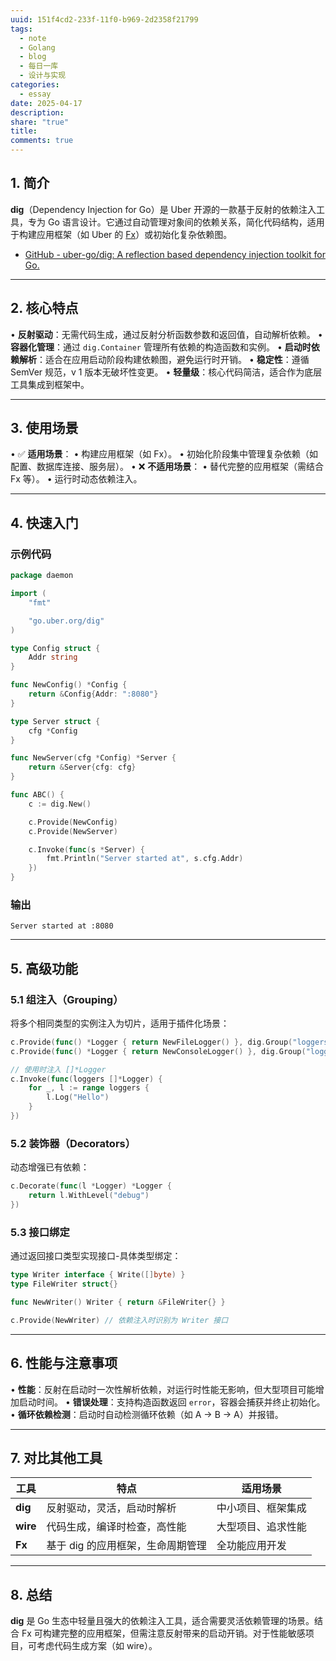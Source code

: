 ```yaml
---
uuid: 151f4cd2-233f-11f0-b969-2d2358f21799
tags:
  - note
  - Golang
  - blog
  - 每日一库
  - 设计与实现
categories:
  - essay
date: 2025-04-17
description: 
share: "true"
title: 
comments: true
---
```


## 1. 简介
**dig**（Dependency Injection for Go）是 Uber 开源的一款基于反射的依赖注入工具，专为 Go 语言设计。它通过自动管理对象间的依赖关系，简化代码结构，适用于构建应用框架（如 Uber 的 [Fx](https://github.com/uber-go/fx)）或初始化复杂依赖图。

-  [GitHub - uber-go/dig: A reflection based dependency injection toolkit for Go.](https://github.com/uber-go/dig)

---

## 2. 核心特点
• **反射驱动**：无需代码生成，通过反射分析函数参数和返回值，自动解析依赖。
• **容器化管理**：通过 `dig.Container` 管理所有依赖的构造函数和实例。
• **启动时依赖解析**：适合在应用启动阶段构建依赖图，避免运行时开销。
• **稳定性**：遵循 SemVer 规范，v 1 版本无破坏性变更。
• **轻量级**：核心代码简洁，适合作为底层工具集成到框架中。

---

## 3. 使用场景
• ✅ **适用场景**：
  • 构建应用框架（如 Fx）。
  • 初始化阶段集中管理复杂依赖（如配置、数据库连接、服务层）。
• ❌ **不适用场景**：
  • 替代完整的应用框架（需结合 Fx 等）。
  • 运行时动态依赖注入。

---

## 4. 快速入门
### 示例代码
```go
package daemon

import (
	"fmt"

	"go.uber.org/dig"
)

type Config struct {
	Addr string
}

func NewConfig() *Config {
	return &Config{Addr: ":8080"}
}

type Server struct {
	cfg *Config
}

func NewServer(cfg *Config) *Server {
	return &Server{cfg: cfg}
}

func ABC() {
	c := dig.New()

	c.Provide(NewConfig)
	c.Provide(NewServer)

	c.Invoke(func(s *Server) {
		fmt.Println("Server started at", s.cfg.Addr)
	})
}

```

### 输出
```
Server started at :8080
```

---

## 5. 高级功能
### 5.1 组注入（Grouping）
将多个相同类型的实例注入为切片，适用于插件化场景：
```go
c.Provide(func() *Logger { return NewFileLogger() }, dig.Group("loggers"))
c.Provide(func() *Logger { return NewConsoleLogger() }, dig.Group("loggers"))

// 使用时注入 []*Logger
c.Invoke(func(loggers []*Logger) {
    for _, l := range loggers {
        l.Log("Hello")
    }
})
```

### 5.2 装饰器（Decorators）
动态增强已有依赖：
```go
c.Decorate(func(l *Logger) *Logger {
    return l.WithLevel("debug")
})
```

### 5.3 接口绑定
通过返回接口类型实现接口-具体类型绑定：
```go
type Writer interface { Write([]byte) }
type FileWriter struct{}

func NewWriter() Writer { return &FileWriter{} }

c.Provide(NewWriter) // 依赖注入时识别为 Writer 接口
```

---

## 6. 性能与注意事项
• **性能**：反射在启动时一次性解析依赖，对运行时性能无影响，但大型项目可能增加启动时间。
• **错误处理**：支持构造函数返回 `error`，容器会捕获并终止初始化。
• **循环依赖检测**：启动时自动检测循环依赖（如 A → B → A）并报错。

---

## 7. 对比其他工具

| 工具      | 特点                          | 适用场景               |
|-----------|-------------------------------|------------------------|
| **dig**   | 反射驱动，灵活，启动时解析    | 中小项目、框架集成     |
| **wire**  | 代码生成，编译时检查，高性能  | 大型项目、追求性能     |
| **Fx**    | 基于 dig 的应用框架，生命周期管理 | 全功能应用开发       |

---
## 8. 总结
**dig** 是 Go 生态中轻量且强大的依赖注入工具，适合需要灵活依赖管理的场景。结合 Fx 可构建完整的应用框架，但需注意反射带来的启动开销。对于性能敏感项目，可考虑代码生成方案（如 wire）。


